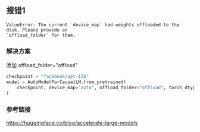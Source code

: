 ## 报错1

```
ValueError: The current `device_map` had weights offloaded to the disk. Please provide an 
`offload_folder` for them.
```

### 解决方案

添加 offload_folder="offload"

```python
checkpoint = "facebook/opt-13b"
model = AutoModelForCausalLM.from_pretrained(
    checkpoint, device_map="auto", offload_folder="offload", torch_dtype=torch.float16
)
```

### 参考链接

https://huggingface.co/blog/accelerate-large-models

